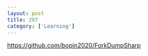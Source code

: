 ```yaml
---
layout: post
title: 297
category: ['Learning']
---
```


https://github.com/bopin2020/ForkDumpSharp


